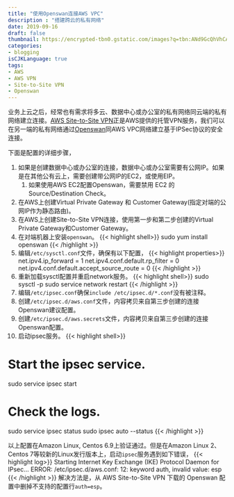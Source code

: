 ```yaml
---
title: "使用Openswan连接AWS VPC"
description : "搭建跨云的私有网络"
date: 2019-09-16
draft: false
thumbnail: https://encrypted-tbn0.gstatic.com/images?q=tbn:ANd9GcQhVhCAPtkt64t1r_xy4oXeTi3vXSmD80gN4tJp0dklwSxkLAv3
categories:
- blogging
isCJKLanguage: true
tags:
- AWS
- AWS VPN 
- Site-to-Site VPN
- Openswan
---
```


业务上云之后，经常也有需求将多云、数据中心或办公室的私有网络同云端的私有网络建立连接。[AWS Site-to-Site VPN][aws-site-to-site-vpn]正是AWS提供的托管VPN服务，我们可以在另一端的私有网络通过[Openswan][openswan]同AWS VPC网络建立基于IPSec协议的安全连接。

<!--more-->

下面是配置的详细步骤，

1. 如果是创建数据中心或办公室的连接，数据中心或办公室需要有公网IP。如果是在其他公有云上，需要创建带公网IP的EC2，或使用EIP。
   1. 如果使用AWS EC2配置Openswan，需要禁用 EC2 的 Source/Destination Check。
2. 在AWS上创建Virtual Private Gateway 和 Customer Gateway(指定对端的公网IP作为静态路由)。
3. 在AWS上创建Site-to-Site VPN连接，使用第一步和第二步创建的Virtual Private Gateway和Customer Gateway。
4. 在对端机器上安装`openswan`。
{{< highlight shell>}}
sudo yum install openswan
{{< /highlight >}}
5. 编辑`/etc/sysctl.conf`文件，确保有以下配置，
{{< highlight properties>}}
net.ipv4.ip_forward = 1
net.ipv4.conf.default.rp_filter = 0
net.ipv4.conf.default.accept_source_route = 0
{{< /highlight >}}
6. 重新加载sysctl配置并重启network服务。
{{< highlight shell>}}
sudo sysctl -p
sudo service network restart
{{< /highlight >}}
7. 编辑`/etc/ipsec.conf`确保`include /etc/ipsec.d/*.conf`没有被注释。
8. 创建`/etc/ipsec.d/aws.conf`文件，内容拷贝来自第三步创建的连接Openswan建议配置。
9. 创建`/etc/ipsec.d/aws.secrets`文件，内容拷贝来自第三步创建的连接Openswan配置。
10. 启动ipsec服务。
{{< highlight shell>}}
# Start the ipsec service.
sudo service ipsec start

# Check the logs.
sudo service ipsec status
sudo ipsec auto --status
{{< /highlight >}}

以上配置在Amazon Linux, Centos 6.9上验证通过。但是在Amazon Linux 2、Centos 7等较新的Linux发行版本上，启动`ipsec`服务遇到如下错误，
{{< highlight log>}}
Starting Internet Key Exchange (IKE) Protocol Daemon for IPsec...
ERROR: /etc/ipsec.d/aws.conf: 12: keyword auth, invalid value: esp
{{< /highlight >}}
解决方法是，从 AWS Site-to-Site VPN 下载的 Openswan 配置中删掉不支持的配置行`auth=esp`。

[aws-site-to-site-vpn]: https://docs.aws.amazon.com/zh_cn/vpn/latest/s2svpn/VPC_VPN.html
[openswan]: https://www.openswan.org/

